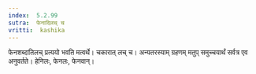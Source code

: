 ```yaml
---
index:  5.2.99
sutra:  फेनादिलच् च
vritti:  kashika 
---
```


फेनशब्दातिलच् प्रत्ययो भवति मत्वर्थे। चकारात् लच् च। अन्यतरस्याम् ग्रहणम् मतुप् समुच्चयार्थं सर्वत्र एव अनुवर्तते। हेनिलः, फेनलः, फेनवान्।

